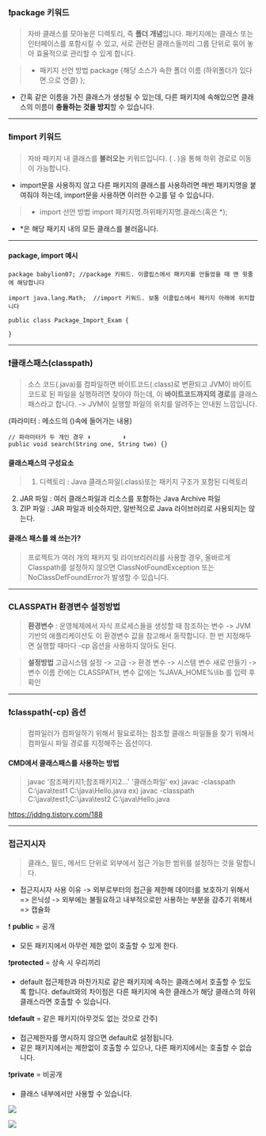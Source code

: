 ### ❗package 키워드

>자바 클래스를 모아놓은 디렉토리, 즉 **폴더 개념**입니다. 패키지에는 클래스 또는 인터페이스를 포함시킬 수 있고, 서로 관련된 클래스들끼리 그룹 단위로 묶어 놓아 효율적으로 관리할 수 있게 합니다.

>- 패키지 선언 방법
package {해당 소스가 속한 폴더 이름 (하위폴더가 있다면.으로 연결) };

- 간혹 같은 이름을 가진 클래스가 생성될 수 있는데, 다른 패키지에 속해있으면 클래스의 이름이 **충돌하는 것을 방지**할 수 있습니다.




---

### ❗import 키워드

> 자바 패키지 내 클래스를 **불러오는** 키워드입니다. ( . )을 통해 하위 경로로 이동이 가능합니다.
- import문을 사용하지 않고 다른 패키지의 클래스를 사용하려면 매번 패키지명을 붙여줘야 하는데, import문을 사용하면 이러한 수고를 덜 수 있습니다.

>- import 선언 방법
import 패키지명.하위패키지명.클래스(혹은 *);
- *은 해당 패키지 내의 모든 클래스를 불러옵니다.

---

#### package, import 예시

```
package babylion07;	//package 키워드. 이클립스에서 패키지를 만들었을 때 맨 윗줄에 해당합니다

import java.lang.Math;	//import 키워드. 보통 이클립스에서 패키지 아래에 위치합니다

public class Package_Import_Exam {

}

```

---

### ❗클래스패스(classpath)
> 소스 코드(.java)를 컴파일하면 바이트코드(.class)로 변환되고 JVM이 바이트코드로 된 파일을 실행하려면 찾아야 하는데, 이 **바이트코드까지의 경로**를 클래스패스라고 합니다. 
-> JVM이 실행할 파일의 위치를 알려주는 안내원 느낌입니다.

(파라미터 : 메소드의 ()속에 들어가는 내용)

```
// 파라미터가 두 개인 경우 ⬇️         ⬇️
public void search(String one, String two) {}
```

#### 클래스패스의 구성요소
>1. 디렉토리 : Java 클래스파일(.class)또는 패키지 구조가 포함된 디렉토리
2. JAR 파일 : 여러 클래스파일과 리소스를 포함하는 Java Archive 파일
3. ZIP 파일 : JAR 파일과 비슷하지만, 일반적으로 Java 라이브러리로 사용되지는 않는다.

#### 클래스 패스를 왜 쓰는가?
>프로젝트가 여러 개의 패키지 및 라이브리러리를 사용할 경우, 올바르게 Classpath를 설정하지 않으면 ClassNotFoundException 또는 NoClassDefFoundError가 발생할 수 있습니다.

---

### CLASSPATH 환경변수 설정방법

>**환경변수** : 운영체제에서 자식 프로세스들을 생성할 때 참조하는 변수
-> JVM 기반의 애플리케이션도 이 환경변수 값을 참고해서 동작합니다. 한 번 지정해두면 실행할 때마다 -cp 옵션을 사용하지 않아도 된다.

>**설정방법**
고급시스템 설정 -> 고급 -> 환경 변수 -> 시스템 변수 새로 만들기 -> 변수 이름 칸에는 CLASSPATH, 변수 값에는 %JAVA_HOME%\lib 를 입력 후 확인

---
### ❗classpath(-cp) 옵션
>컴파일러가 컴파일하기 위해서 필요로하는 참조할 클래스 파일들을 찾기 위해서 컴파일시 파일 경로를 지정해주는 옵션이다.

#### CMD에서 클래스패스를 사용하는 방법
>javac '참조패키지1;참조패키지2...' '클래스파일'
ex) javac -classpath C:\java\test1 C:\java\Hello.java
ex) javac -classpath C:\java\test1;C:\java\test2 C:\java\Hello.java

https://jddng.tistory.com/188

---

### 접근지시자
>클래스, 필드, 메서드 단위로 외부에서 접근 가능한 범위를 설정하는 것을 말합니다.
- 접근지시자 사용 이유
-> 외부로부터의 접근을 제한해 데이터를 보호하기 위해서 => 은닉성
-> 외부에는 불필요하고 내부적으로만 사용하는 부분을 감추기 위해서 => 캡슐화

❗ **public** = 공개
- 모든 패키지에서 아무런 제한 없이 호출할 수 있게 한다.

❗**protected** = 상속 시 우리끼리
- default 접근제한과 마찬가지로 같은 패키지에 속하는 클래스에서 호출할 수 있도록 합니다. default와의 차이점은 다른 패키지에 속한 클래스가 해당 클래스의 하위클래스라면 호출할 수 있습니다.

❗**default** = 같은 패키지(아무것도 없는 것으로 간주)
- 접근제한자를 명시하지 않으면 default로 설정됩니다.
- 같은 패키지에서는 제한없이 호출할 수 있으나, 다른 패키지에서는 호출할 수 없습니다.

❗**private** = 비공개
- 클래스 내부에서만 사용할 수 있습니다.




![](https://velog.velcdn.com/images/yis/post/1dd84371-d8cc-43b9-8dd8-c807ad8fc58c/image.png)

![](https://velog.velcdn.com/images/yis/post/cffd861a-de54-4efc-ab8f-b825d126996b/image.png)

